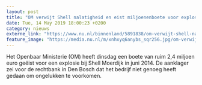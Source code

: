 ```yaml
---
layout: post
title: "OM verwijt Shell nalatigheid en eist miljoenenboete voor explosie Moerdijk"
date: Tue, 14 May 2019 18:00:23 +0200
category: nieuws
externe_link: "https://www.nu.nl/binnenland/5891838/om-verwijt-shell-nalatigheid-en-eist-miljoenenboete-voor-explosie-moerdijk.html"
feature_image: "https://media.nu.nl/m/xnhxyq6anybs_sqr256.jpg/om-verwijt-shell-nalatigheid-en-eist-miljoenenboete-voor-explosie-moerdijk.jpg"
---
```


Het Openbaar Ministerie (OM) heeft dinsdag een boete van ruim 2,4 miljoen euro geëist voor een explosie bij Shell Moerdijk in juni 2014. De aanklager zei voor de rechtbank in Den Bosch dat het bedrijf niet genoeg heeft gedaan om ongelukken te voorkomen.
